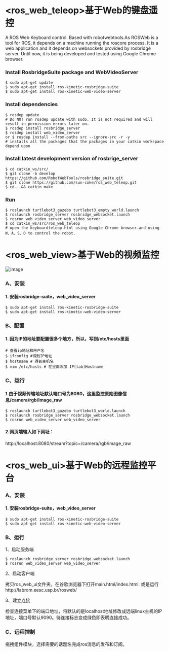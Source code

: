 # <ros_web_teleop>基于Web的键盘遥控
A ROS Web  Keyboard control. Based with robotwebtools.As ROSWeb is a tool for ROS, it depends on a machine running the roscore process. It is a web application and it depends on websockets provided by rosbridge server. Until now, it is being developed and tested using Google Chrome browser.

### Install RosbridgeSuite package and WebVideoServer

```
$ sudo apt-get update
$ sudo apt-get install ros-kinetic-rosbridge-suite
$ sudo apt-get install ros-kinetic-web-video-server
```

### Install dependencies

```
$ rosdep update
# Do NOT run rosdep update with sudo. It is not required and will result in permission errors later on. 
$ rosdep install rosbridge_server
$ rosdep install web_video_server
or $ rosdep install --from-paths src --ignore-src -r -y
# installs all the packages that the packages in your catkin workspace depend upon
```

### Install latest development version of rosbrige_server 

```
$ cd catkin_ws/src/
$ git clone -b develop https://github.com/RobotWebTools/rosbridge_suite.git
$ git clone https://github.com/sun-coke/ros_web_teleop.git
$ cd.. && catkin_make
```

### Run

```
$ roslaunch turtlebot3_gazebo turtlebot3_empty_world.launch 
$ roslaunch rosbridge_server rosbridge_websocket.launch
$ rosrun web_video_server web_video_server
$ cd catkin_ws/src/ros_web_teleop 
# open the keyboardteleop.html using Google Chrome browser.and using W、A、S、D to control the robot.
```


# <ros_web_view>基于Web的视频监控
![image](https://github.com/sun-coke/web_video/blob/master/Scr.png)

### A、安装

#### 1. 安装rosbridge-suite，web_video_server

```
$ sudo apt-get install ros-kinetic-rosbridge-suite
$ sudo apt-get install ros-kinetic-web-video-server
```

### B、配置

#### 1. 因为IP的地址要配置很多个地方，所以，写到/etc/hosts里面

```shell
# 查看ip地址和用户名
$ ifconfig #得到IP地址
$ hostname # 得到主机名
$ vim /etc/hosts # 在里面添加 IP[tab]Hostname
```
### C、运行

#### 1.由于视频传输地址默认端口号为8080，这里监控原始图像信息/camera/rgb/image_raw
```
$ roslaunch turtlebot3_gazebo turtlebot3_world.launch 
$ roslaunch rosbridge_server rosbridge_websocket.launch
$ rosrun web_video_server web_video_server
```
#### 2.网页端输入如下网址：
http://localhost:8080/stream?topic=/camera/rgb/image_raw

# <ros_web_ui>基于Web的远程监控平台

### A、安装

#### 1. 安装rosbridge-suite，web_video_server

```
$ sudo apt-get install ros-kinetic-rosbridge-suite
$ sudo apt-get install ros-kinetic-web-video-server
```

### B、运行


1、启动服务端
```
$ roslaunch rosbridge_server rosbridge_websocket.launch
$ rosrun web_video_server web_video_server
```


2、启动客户端


拷贝ros_web_ui文件夹，在谷歌浏览器下打开main.html/index.html. 或是运行http://labrom.eesc.usp.br/rosweb/


3、建立连接


检查连接菜单下的端口地址，将默认的是localhost地址修改成远端linux主机的IP地址，端口号默认9090。待连接标志变成绿色即表明连接成功。

### C、远程控制
拖拽组件模块，选择需要的话题名完成ros消息的发布和订阅。




